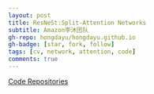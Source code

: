 ```yaml
---
layout: post
title: ResNeSt:Split-Attention Networks 
subtitle: Amazon李沐团队
gh-repo: hongdayu/hongdayu.github.io
gh-badge: [star, fork, follow]
tags: [cv, network, attention, code]
comments: true
---
```


[Code Repositories](https://github.com/zhanghang1989/ResNeSt)

